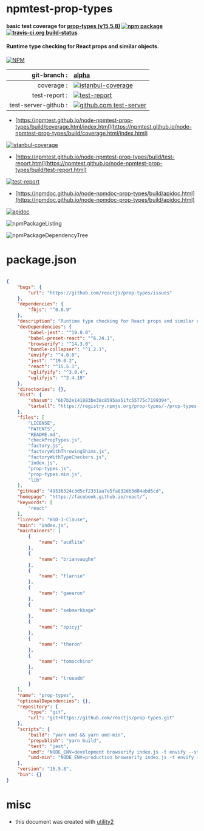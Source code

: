 # npmtest-prop-types

#### basic test coverage for  [prop-types (v15.5.8)](https://facebook.github.io/react/)  [![npm package](https://img.shields.io/npm/v/npmtest-prop-types.svg?style=flat-square)](https://www.npmjs.org/package/npmtest-prop-types) [![travis-ci.org build-status](https://api.travis-ci.org/npmtest/node-npmtest-prop-types.svg)](https://travis-ci.org/npmtest/node-npmtest-prop-types)

#### Runtime type checking for React props and similar objects.

[![NPM](https://nodei.co/npm/prop-types.png?downloads=true&downloadRank=true&stars=true)](https://www.npmjs.com/package/prop-types)

| git-branch : | [alpha](https://github.com/npmtest/node-npmtest-prop-types/tree/alpha)|
|--:|:--|
| coverage : | [![istanbul-coverage](https://npmtest.github.io/node-npmtest-prop-types/build/coverage.badge.svg)](https://npmtest.github.io/node-npmtest-prop-types/build/coverage.html/index.html)|
| test-report : | [![test-report](https://npmtest.github.io/node-npmtest-prop-types/build/test-report.badge.svg)](https://npmtest.github.io/node-npmtest-prop-types/build/test-report.html)|
| test-server-github : | [![github.com test-server](https://npmtest.github.io/node-npmtest-prop-types/GitHub-Mark-32px.png)](https://npmtest.github.io/node-npmtest-prop-types/build/app/index.html) | | build-artifacts : | [![build-artifacts](https://npmtest.github.io/node-npmtest-prop-types/glyphicons_144_folder_open.png)](https://github.com/npmtest/node-npmtest-prop-types/tree/gh-pages/build)|

- [https://npmtest.github.io/node-npmtest-prop-types/build/coverage.html/index.html](https://npmtest.github.io/node-npmtest-prop-types/build/coverage.html/index.html)

[![istanbul-coverage](https://npmtest.github.io/node-npmtest-prop-types/build/screenCapture.buildCi.browser.%252Ftmp%252Fbuild%252Fcoverage.lib.html.png)](https://npmtest.github.io/node-npmtest-prop-types/build/coverage.html/index.html)

- [https://npmtest.github.io/node-npmtest-prop-types/build/test-report.html](https://npmtest.github.io/node-npmtest-prop-types/build/test-report.html)

[![test-report](https://npmtest.github.io/node-npmtest-prop-types/build/screenCapture.buildCi.browser.%252Ftmp%252Fbuild%252Ftest-report.html.png)](https://npmtest.github.io/node-npmtest-prop-types/build/test-report.html)

- [https://npmdoc.github.io/node-npmdoc-prop-types/build/apidoc.html](https://npmdoc.github.io/node-npmdoc-prop-types/build/apidoc.html)

[![apidoc](https://npmdoc.github.io/node-npmdoc-prop-types/build/screenCapture.buildCi.browser.%252Ftmp%252Fbuild%252Fapidoc.html.png)](https://npmdoc.github.io/node-npmdoc-prop-types/build/apidoc.html)

![npmPackageListing](https://npmtest.github.io/node-npmtest-prop-types/build/screenCapture.npmPackageListing.svg)

![npmPackageDependencyTree](https://npmtest.github.io/node-npmtest-prop-types/build/screenCapture.npmPackageDependencyTree.svg)



# package.json

```json

{
    "bugs": {
        "url": "https://github.com/reactjs/prop-types/issues"
    },
    "dependencies": {
        "fbjs": "^0.8.9"
    },
    "description": "Runtime type checking for React props and similar objects.",
    "devDependencies": {
        "babel-jest": "^19.0.0",
        "babel-preset-react": "^6.24.1",
        "browserify": "^14.3.0",
        "bundle-collapser": "^1.2.1",
        "envify": "^4.0.0",
        "jest": "^19.0.2",
        "react": "^15.5.1",
        "uglifyify": "^3.0.4",
        "uglifyjs": "^2.4.10"
    },
    "directories": {},
    "dist": {
        "shasum": "6b7b2e141083be38c8595aa51fc55775c7199394",
        "tarball": "https://registry.npmjs.org/prop-types/-/prop-types-15.5.8.tgz"
    },
    "files": [
        "LICENSE",
        "PATENTS",
        "README.md",
        "checkPropTypes.js",
        "factory.js",
        "factoryWithThrowingShims.js",
        "factoryWithTypeCheckers.js",
        "index.js",
        "prop-types.js",
        "prop-types.min.js",
        "lib"
    ],
    "gitHead": "49536324c3d5cf2331aa7e5fa832db3d84abd5cd",
    "homepage": "https://facebook.github.io/react/",
    "keywords": [
        "react"
    ],
    "license": "BSD-3-Clause",
    "main": "index.js",
    "maintainers": [
        {
            "name": "acdlite"
        },
        {
            "name": "brianvaughn"
        },
        {
            "name": "flarnie"
        },
        {
            "name": "gaearon"
        },
        {
            "name": "sebmarkbage"
        },
        {
            "name": "spicyj"
        },
        {
            "name": "theron"
        },
        {
            "name": "tomocchino"
        },
        {
            "name": "trueadm"
        }
    ],
    "name": "prop-types",
    "optionalDependencies": {},
    "repository": {
        "type": "git",
        "url": "git+https://github.com/reactjs/prop-types.git"
    },
    "scripts": {
        "build": "yarn umd && yarn umd-min",
        "prepublish": "yarn build",
        "test": "jest",
        "umd": "NODE_ENV=development browserify index.js -t envify --standalone PropTypes -o prop-types.js",
        "umd-min": "NODE_ENV=production browserify index.js -t envify -t uglifyify --standalone PropTypes  -p bundle-collapser/plugin -o | uglifyjs --compress unused,dead_code -o prop-types.min.js"
    },
    "version": "15.5.8",
    "bin": {}
}
```



# misc
- this document was created with [utility2](https://github.com/kaizhu256/node-utility2)
